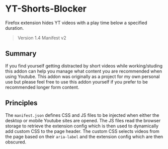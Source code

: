 # YT-Shorts-Blocker
Firefox extension hides YT videos with a play time below a specified duration.

> Version 1.4
> Manifest v2

## Summary
If you find yourself getting distracted by short videos while working/studing this addon can help you manage what content you are recommended when using Youtube. This addon was originally as a project for my own personal use but please feel free to use this addon yourself if you prefer to be recommended longer form content.

## Principles
The `manifest.json` defines CSS and JS files to be injected when either the desktop or mobile Youtube sites are opened. The JS files read the browser storage to retrieve the extension config which is then used to dynamically add custom CSS to the page header. The custom CSS selects videos from the page based on their `aria-label` and the extension config which are then obscured.

